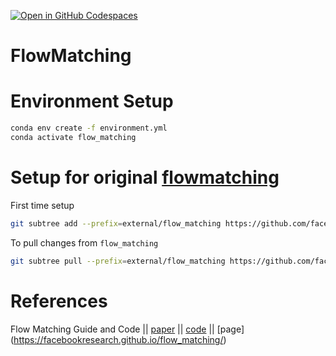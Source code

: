 [![Open in GitHub Codespaces](https://github.com/codespaces/badge.svg)](https://codespaces.new/rokmr/FlowMatching?quickstart=1)
# FlowMatching

# Environment Setup
```bash
conda env create -f environment.yml
conda activate flow_matching
```

# Setup for original [flowmatching](https://github.com/facebookresearch/flow_matching.git)
First time setup
```bash
git subtree add --prefix=external/flow_matching https://github.com/facebookresearch/flow_matching.git main --squash
```

To pull changes from `flow_matching`
```bash
git subtree pull --prefix=external/flow_matching https://github.com/facebookresearch/flow_matching.git main --squash
```

# References
Flow Matching Guide and Code || [paper](https://arxiv.org/pdf/2412.06264) || [code](https://github.com/facebookresearch/flow_matching) || [page] (https://facebookresearch.github.io/flow_matching/)